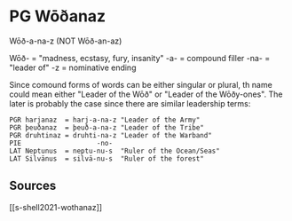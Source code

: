 # PG Wōðanaz
Wōð-a-na-z (NOT Wōð-an-az)

Wōð- = "madness, ecstasy, fury, insanity" 
-a- = compound filler
-na- = "leader of"
-z = nominative ending


Since comound forms of words can be either singular or plural, th name could mean either "Leader of the Wōð" or "Leader of the Wōðy-ones". The later is probably the case since there are similar leadership terms: 
```
PGR harjanaz  = harj-a-na-z "Leader of the Army"
PGR þeuðanaz  = þeuð-a-na-z "Leader of the Tribe"
PGR druhtinaz = druhti-na-z "Leader of the Warband"
PIE                   -no-
LAT Neptunus  = neptu-nu-s  "Ruler of the Ocean/Seas"
LAT Silvānus  = silvā-nu-s  "Ruler of the forest"
```



## Sources
[[s-shell2021-wothanaz]]